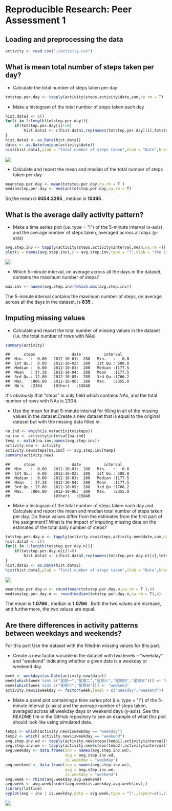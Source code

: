 # Reproducible Research: Peer Assessment 1


## Loading and preprocessing the data

```r
activity <- read.csv("~/activity.csv")
```

## What is mean total number of steps taken per day?

* Calculate the total number of steps taken per day

```r
totstep.per.day <- tapply(activity$steps,activity$date,sum,na.rm = T)
```

* Make a histogram of the total number of steps taken each day

```r
hist.data1 <- c()
for(i in 1:length(totstep.per.day)){
    if(totstep.per.day[i]!=0)
        hist.data1 <- c(hist.data1,rep(names(totstep.per.day)[i],totstep.per.day[i]))
}
hist.data1 <- as.Date(hist.data1)
dates <- as.Date(unique(activity$date))
hist(hist.data1,ylab = "Total number of steps taken",xlab = "Date",breaks = dates,freq = T,main = "Total number of steps taken per day")
```

![](PA1_template_files/figure-html/unnamed-chunk-3-1.png) 

* Calculate and report the mean and median of the total number of steps taken per day

```r
meanstep.per.day <- mean(totstep.per.day,na.rm = T )
medianstep.per.day <- median(totstep.per.day,na.rm = T)
```
So,the mean is **9354.2295** , median is **10395** .

## What is the average daily activity pattern?

* Make a time series plot (i.e. type = "l") of the 5-minute interval (x-axis) and the average number of steps taken, averaged across all days (y-axis)

```r
avg.step.inv <- tapply(activity$steps,activity$interval,mean,na.rm =T)
plot(x = names(avg.step.inv),y = avg.step.inv,type = "l",xlab = "the 5-minute interval",ylab = "the average number of steps taken", main = "The average number of steps taken across all days")
```

![](PA1_template_files/figure-html/unnamed-chunk-5-1.png) 

* Which 5-minute interval, on average across all the days in the dataset, contains the maximum number of steps?

```r
max.inv <- names(avg.step.inv)[which.max(avg.step.inv)]
```
The 5-minute interval contains the maximum number of steps, on average across all the days in the dataset, is **835** .

## Imputing missing values
* Calculate and report the total number of missing values in the dataset (i.e. the total number of rows with NAs)

```r
summary(activity)
```

```
##      steps                date          interval     
##  Min.   :  0.00   2012-10-01:  288   Min.   :   0.0  
##  1st Qu.:  0.00   2012-10-02:  288   1st Qu.: 588.8  
##  Median :  0.00   2012-10-03:  288   Median :1177.5  
##  Mean   : 37.38   2012-10-04:  288   Mean   :1177.5  
##  3rd Qu.: 12.00   2012-10-05:  288   3rd Qu.:1766.2  
##  Max.   :806.00   2012-10-06:  288   Max.   :2355.0  
##  NA's   :2304     (Other)   :15840
```
It's obviously that "steps" is only field which contains NAs, and the total number of rows with NAs is 2304.

* Use the mean for that 5-minute interval for filling in all of the missing values in the dataset.Create a new dataset that is equal to the original dataset but with the missing data filled in.

```r
na.ind <- which(is.na(activity$steps))
na.inv <- activity$interval[na.ind]
temp <- match(na.inv,names(avg.step.inv))
activity.new <- activity
activity.new$steps[na.ind] <- avg.step.inv[temp]
summary(activity.new)
```

```
##      steps                date          interval     
##  Min.   :  0.00   2012-10-01:  288   Min.   :   0.0  
##  1st Qu.:  0.00   2012-10-02:  288   1st Qu.: 588.8  
##  Median :  0.00   2012-10-03:  288   Median :1177.5  
##  Mean   : 37.38   2012-10-04:  288   Mean   :1177.5  
##  3rd Qu.: 27.00   2012-10-05:  288   3rd Qu.:1766.2  
##  Max.   :806.00   2012-10-06:  288   Max.   :2355.0  
##                   (Other)   :15840
```

* Make a histogram of the total number of steps taken each day and Calculate and report the mean and median total number of steps taken per day. Do these values differ from the estimates from the first part of the assignment? What is the impact of imputing missing data on the estimates of the total daily number of steps?

```r
totstep.per.day.n <- tapply(activity.new$steps,activity.new$date,sum,na.rm = T)
hist.data2 <- c()
for(i in 1:length(totstep.per.day.n)){
    if(totstep.per.day.n[i]!=0)
        hist.data2 <- c(hist.data2,rep(names(totstep.per.day.n)[i],totstep.per.day.n[i]))
}
hist.data2 <- as.Date(hist.data2)
hist(hist.data2,ylab = "Total number of steps taken",xlab = "Date",breaks = dates,freq = T,main = "Total number of steps taken per day with new dataset")
```

![](PA1_template_files/figure-html/unnamed-chunk-9-1.png) 

```r
meanstep.per.day.n <- round(mean(totstep.per.day.n,na.rm = T ),4)
medianstep.per.day.n <- round(median(totstep.per.day.n,na.rm = T),4)
```
The mean is **1.0766** , median is **1.0766** .
Both the two values are increase, and furthermore, the two valuse are equal.

## Are there differences in activity patterns between weekdays and weekends?
For this part Use the dataset with the filled-in missing values for this part.

* Create a new factor variable in the dataset with two levels – “weekday” and “weekend” indicating whether a given date is a weekday or weekend day.

```r
week <- weekdays(as.Date(activity.new$date))
week[which(week %in% c("星期一","星期二","星期三","星期四","星期五"))] <- "weekday"
week[which(week %in% c("星期六","星期日"))] <- "weekend"
activity.new$isweekday <- factor(week,level = c("weekday","weekend"))
```

* Make a panel plot containing a time series plot (i.e. type = "l") of the 5-minute interval (x-axis) and the average number of steps taken, averaged across all weekday days or weekend days (y-axis). See the README file in the GitHub repository to see an example of what this plot should look like using simulated data.

```r
temp1 <- which(activity.new$isweekday == "weekday")
temp2 <- which( activity.new$isweekday == "weekend")
avg.step.inv.wd <- tapply(activity.new$steps[temp1],activity$interval[temp1],mean,na.rm =T)
avg.step.inv.we <- tapply(activity.new$steps[temp2],activity$interval[temp2],mean,na.rm =T)
avg.weekday <- data.frame(inv = names(avg.step.inv.wd),
                          avg = avg.step.inv.wd,
                          is.weekday = "weekday")
avg.weekend <- data.frame(inv = names(avg.step.inv.we),
                          avg = avg.step.inv.we,
                          is.weekday = "weekend")
avg.week <- rbind(avg.weekday,avg.weekend)
avg.week <- avg.week[order(avg.week$is.weekday,avg.week$inv),]
library(lattice)
xyplot(avg ~ inv | is.weekday,data = avg.week,type = "l",,layout=c(1,2),xlab = "the 5-minute interval",ylab = "the average number of steps taken")
```

![](PA1_template_files/figure-html/unnamed-chunk-11-1.png) 
